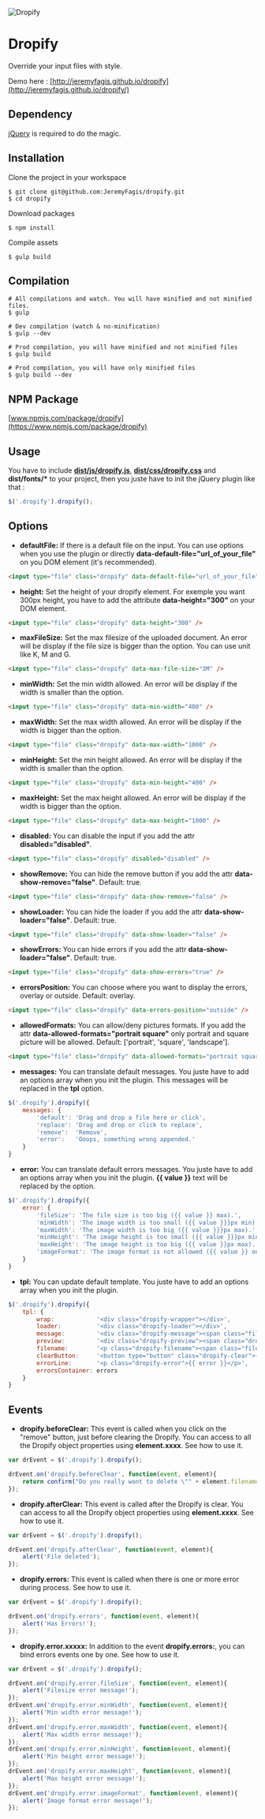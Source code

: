 ![Dropify](src/images/cover.jpg)

Dropify
=========

Override your input files with style.

Demo here : [http://jeremyfagis.github.io/dropify](http://jeremyfagis.github.io/dropify/)


## Dependency

[jQuery](https://github.com/jquery/jquery) is required to do the magic.


## Installation

Clone the project in your workspace

	$ git clone git@github.com:JeremyFagis/dropify.git
	$ cd dropify

Download packages

	$ npm install

Compile assets

	$ gulp build


## Compilation

	# All compilations and watch. You will have minified and not minified files.
	$ gulp

	# Dev compilation (watch & no-minification)
	$ gulp --dev

    # Prod compilation, you will have minified and not minified files
    $ gulp build

	# Prod compilation, you will have only minified files
	$ gulp build --dev


## NPM Package

[www.npmjs.com/package/dropify](https://www.npmjs.com/package/dropify)


## Usage

You have to include __[dist/js/dropify.js](dist/js/dropify.js)__, __[dist/css/dropify.css](dist/css/dropify.css)__ and __dist/fonts/*__ to your project, then you juste have to init the jQuery plugin like that :

```javascript
$('.dropify').dropify();
```

## Options

* __defaultFile:__ If there is a default file on the input. You can use options when you use the plugin or directly __data-default-file="url_of_your_file"__ on you DOM element (it's recommended).

```html
<input type="file" class="dropify" data-default-file="url_of_your_file" />
```


* __height:__  Set the height of your dropify element. For exemple you want 300px height, you have to add the attribute __data-height="300"__ on your DOM element.

```html
<input type="file" class="dropify" data-height="300" />
```


* __maxFileSize:__  Set the max filesize of the uploaded document. An error will be display if the file size is bigger than the option. You can use unit like K, M and G.

```html
<input type="file" class="dropify" data-max-file-size="3M" />
```


* __minWidth:__  Set the min width allowed. An error will be display if the width is smaller than the option.

```html
<input type="file" class="dropify" data-min-width="400" />
```


* __maxWidth:__  Set the max width allowed. An error will be display if the width is bigger than the option.

```html
<input type="file" class="dropify" data-max-width="1000" />
```


* __minHeight:__  Set the min height allowed. An error will be display if the width is smaller than the option.

```html
<input type="file" class="dropify" data-min-height="400" />
```


* __maxHeight:__  Set the max height allowed. An error will be display if the width is bigger than the option.

```html
<input type="file" class="dropify" data-max-height="1000" />
```


* __disabled:__  You can disable the input if you add the attr __disabled="disabled"__.

```html
<input type="file" class="dropify" disabled="disabled" />
```


* __showRemove:__  You can hide the remove button if you add the attr __data-show-remove="false"__. Default: true.

```html
<input type="file" class="dropify" data-show-remove="false" />
```


* __showLoader:__  You can hide the loader if you add the attr __data-show-loader="false"__. Default: true.

```html
<input type="file" class="dropify" data-show-loader="false" />
```


* __showErrors:__  You can hide errors if you add the attr __data-show-loader="false"__. Default: true.

```html
<input type="file" class="dropify" data-show-errors="true" />
```


* __errorsPosition:__  You can choose where you want to display the errors, overlay or outside. Default: overlay.

```html
<input type="file" class="dropify" data-errors-position="outside" />
```


* __allowedFormats:__  You can allow/deny pictures formats. If you add the attr __data-allowed-formats="portrait square"__ only portrait and square picture will be allowed. Default: ['portrait', 'square', 'landscape'].

```html
<input type="file" class="dropify" data-allowed-formats="portrait square" />
```


* __messages:__  You can translate default messages. You juste have to add an options array when you init the plugin. This messages will be replaced in the __tpl__ option.

```javascript
$('.dropify').dropify({
    messages: {
        'default': 'Drag and drop a file here or click',
        'replace': 'Drag and drop or click to replace',
        'remove':  'Remove',
        'error':   'Ooops, something wrong appended.'
    }
}
```


* __error:__  You can translate default errors messages. You juste have to add an options array when you init the plugin. __{{ value }}__ text will be replaced by the option.

```javascript
$('.dropify').dropify({
    error: {
        'fileSize': 'The file size is too big ({{ value }} max).',
        'minWidth': 'The image width is too small ({{ value }}}px min).',
        'maxWidth': 'The image width is too big ({{ value }}}px max).',
        'minHeight': 'The image height is too small ({{ value }}}px min).',
        'maxHeight': 'The image height is too big ({{ value }}px max).',
        'imageFormat': 'The image format is not allowed ({{ value }} only).'
    }
}
```


* __tpl:__  You can update default template. You juste have to add an options array when you init the plugin.

```javascript
$('.dropify').dropify({
    tpl: {
        wrap:            '<div class="dropify-wrapper"></div>',
        loader:          '<div class="dropify-loader"></div>',
        message:         '<div class="dropify-message"><span class="file-icon" /> <p>{{ default }}</p></div>',
        preview:         '<div class="dropify-preview"><span class="dropify-render"></span><div class="dropify-infos"><div class="dropify-infos-inner"><p class="dropify-infos-message">{{ replace }}</p></div></div></div>',
        filename:        '<p class="dropify-filename"><span class="file-icon"></span> <span class="dropify-filename-inner"></span></p>',
        clearButton:     '<button type="button" class="dropify-clear">{{ remove }}</button>',
        errorLine:       '<p class="dropify-error">{{ error }}</p>',
        errorsContainer: errors
    }
}
```


## Events

* __dropify.beforeClear:__  This event is called when you click on the "remove" button, just before clearing the Dropify. You can access to all the Dropify object properties using __element.xxxx__. See how to use it.

```javascript
var drEvent = $('.dropify').dropify();

drEvent.on('dropify.beforeClear', function(event, element){
    return confirm("Do you really want to delete \"" + element.filename + "\" ?");
});
```

* __dropify.afterClear:__  This event is called after the Dropify is clear. You can access to all the Dropify object properties using __element.xxxx__. See how to use it.

```javascript
var drEvent = $('.dropify').dropify();

drEvent.on('dropify.afterClear', function(event, element){
    alert('File deleted');
});
```

* __dropify.errors:__  This event is called when there is one or more error during process. See how to use it.

```javascript
var drEvent = $('.dropify').dropify();

drEvent.on('dropify.errors', function(event, element){
    alert('Has Errors!');
});
```

* __dropify.error.xxxxx:__  In addition to the event __dropify.errors:__, you can bind errors events one by one. See how to use it.

```javascript
var drEvent = $('.dropify').dropify();

drEvent.on('dropify.error.fileSize', function(event, element){
    alert('Filesize error message!');
});
drEvent.on('dropify.error.minWidth', function(event, element){
    alert('Min width error message!');
});
drEvent.on('dropify.error.maxWidth', function(event, element){
    alert('Max width error message!');
});
drEvent.on('dropify.error.minHeight', function(event, element){
    alert('Min height error message!');
});
drEvent.on('dropify.error.maxHeight', function(event, element){
    alert('Max height error message!');
});
drEvent.on('dropify.error.imageFormat', function(event, element){
    alert('Image format error message!');
});
```

